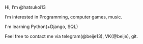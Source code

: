Hi, I’m @hatsukoi13 

I’m interested in Programming, computer games, music.

I'm learning Python(+Django, SQL)

Feel free to contact me via telegram(@beije13), VK(@beije), git.

<!---
hatsukoi13/hatsukoi13 is a ✨ special ✨ repository because its `README.md` (this file) appears on your GitHub profile.
You can click the Preview link to take a look at your changes.
--->
